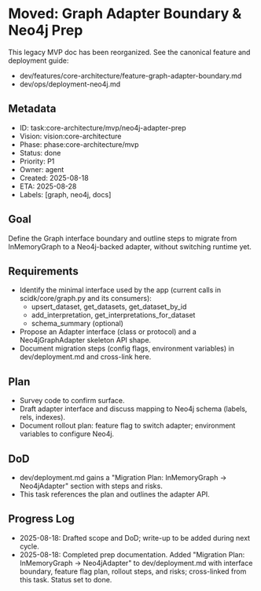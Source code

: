 # Moved: Graph Adapter Boundary & Neo4j Prep

This legacy MVP doc has been reorganized. See the canonical feature and deployment guide:
- dev/features/core-architecture/feature-graph-adapter-boundary.md
- dev/ops/deployment-neo4j.md

## Metadata
- ID: task:core-architecture/mvp/neo4j-adapter-prep
- Vision: vision:core-architecture
- Phase: phase:core-architecture/mvp
- Status: done
- Priority: P1
- Owner: agent
- Created: 2025-08-18
- ETA: 2025-08-28
- Labels: [graph, neo4j, docs]

## Goal
Define the Graph interface boundary and outline steps to migrate from InMemoryGraph to a Neo4j-backed adapter, without switching runtime yet.

## Requirements
- Identify the minimal interface used by the app (current calls in scidk/core/graph.py and its consumers):
  - upsert_dataset, get_datasets, get_dataset_by_id
  - add_interpretation, get_interpretations_for_dataset
  - schema_summary (optional)
- Propose an Adapter interface (class or protocol) and a Neo4jGraphAdapter skeleton API shape.
- Document migration steps (config flags, environment variables) in dev/deployment.md and cross-link here.

## Plan
- Survey code to confirm surface.
- Draft adapter interface and discuss mapping to Neo4j schema (labels, rels, indexes).
- Document rollout plan: feature flag to switch adapter; environment variables to configure Neo4j.

## DoD
- dev/deployment.md gains a "Migration Plan: InMemoryGraph → Neo4jAdapter" section with steps and risks.
- This task references the plan and outlines the adapter API.

## Progress Log
- 2025-08-18: Drafted scope and DoD; write-up to be added during next cycle.
- 2025-08-18: Completed prep documentation. Added "Migration Plan: InMemoryGraph → Neo4jAdapter" to dev/deployment.md with interface boundary, feature flag plan, rollout steps, and risks; cross-linked from this task. Status set to done.
